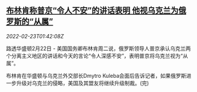 <!--1645581663000-->
[布林肯称普京“令人不安”的讲话表明 他视乌克兰为俄罗斯的“从属”](https://cn.reuters.com/article/blinken-putin-0222-tues-idCNKBS2KS03A)
------

<div><i>2022-02-23T01:42:08Z</i></div><p>路透华盛顿2月22日 - 美国国务卿布林肯周二说，俄罗斯领导人普京承认乌克兰两个分离主义地区的讲话和今天的言论“令人深感不安”，表明普京将乌克兰视为“从属”。</p><p>布林肯在华盛顿与乌克兰外交部长Dmytro Kuleba会面后告诉记者，如果俄罗斯进一步升级对乌克兰的侵略，美国及其盟友将继续升级制裁。(完)</p>
